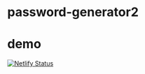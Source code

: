 # password-generator2
# demo
[![Netlify Status](https://api.netlify.com/api/v1/badges/e01367c4-aa88-454b-bd4c-96afa103de05/deploy-status)](https://sjf-passwd.netlify.app/)
